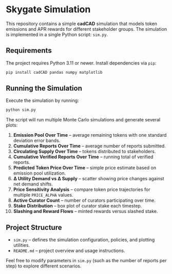 # Skygate Simulation

This repository contains a simple **cadCAD** simulation that models token emissions and APR rewards for different stakeholder groups. The simulation is implemented in a single Python script: `sim.py`.

## Requirements

The project requires Python 3.11 or newer. Install dependencies via `pip`:

```bash
pip install cadCAD pandas numpy matplotlib
```

## Running the Simulation

Execute the simulation by running:

```bash
python sim.py
```

The script will run multiple Monte Carlo simulations and generate several plots:

1. **Emission Pool Over Time** – average remaining tokens with one standard deviation error bands.
2. **Cumulative Reports Over Time** – average number of reports submitted.
3. **Circulating Supply Over Time** – tokens distributed to stakeholders.
4. **Cumulative Verified Reports Over Time** – running total of verified reports.
5. **Predicted Token Price Over Time** – simple price estimate based on emission pool utilization.
6. **Δ Utility Demand vs Δ Supply** – scatter showing price changes against net demand shifts.
7. **Price Sensitivity Analysis** – compare token price trajectories for multiple `PRICE_ALPHA` values.
8. **Active Curator Count** – number of curators participating over time.
9. **Stake Distribution** – box plot of curator stake each timestep.
10. **Slashing and Reward Flows** – minted rewards versus slashed stake.

## Project Structure

- `sim.py` – defines the simulation configuration, policies, and plotting utilities.
- `README.md` – project overview and usage instructions.

Feel free to modify parameters in `sim.py` (such as the number of reports per step) to explore different scenarios.
